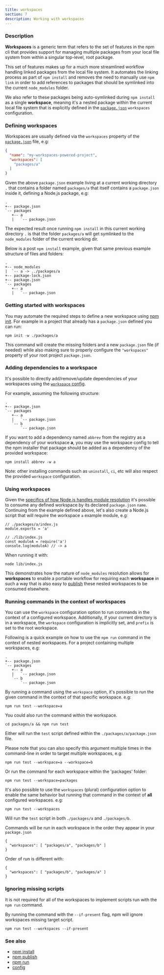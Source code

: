 ```yaml
---
title: workspaces
section: 7
description: Working with workspaces
---
```


### Description

**Workspaces** is a generic term that refers to the set of features in the npm cli that provides support for managing multiple packages from your local file system from within a singular top-level, root package.

This set of features makes up for a much more streamlined workflow handling linked packages from the local file system.
It automates the linking process as part of `npm install` and removes the need to manually use `npm link` in order to add references to packages that should be symlinked into the current `node_modules` folder.

We also refer to these packages being auto-symlinked during `npm install` as a single **workspace**, meaning it's a nested package within the current local file system that is explicitly defined in the [`package.json`](/configuring-npm/package-json#workspaces)
`workspaces` configuration.

### Defining workspaces

Workspaces are usually defined via the `workspaces` property of the [`package.json`](/configuring-npm/package-json#workspaces) file, e.g:

```json
{
  "name": "my-workspaces-powered-project",
  "workspaces": [
    "packages/a"
  ]
}
```

Given the above `package.json` example living at a current working directory `.` that contains a folder named `packages/a` that itself contains a `package.json` inside it, defining a Node.js package, e.g:

```
.
+-- package.json
`-- packages
   +-- a
   |   `-- package.json
```

The expected result once running `npm install` in this current working directory `.` is that the folder `packages/a` will get symlinked to the `node_modules` folder of the current working dir.

Below is a post `npm install` example, given that same previous example structure of files and folders:

```
.
+-- node_modules
|  `-- a -> ../packages/a
+-- package-lock.json
+-- package.json
`-- packages
   +-- a
   |   `-- package.json
```

### Getting started with workspaces

You may automate the required steps to define a new workspace using [npm init](/commands/npm-init).
For example in a project that already has a `package.json` defined you can run:

```
npm init -w ./packages/a
```

This command will create the missing folders and a new `package.json` file (if needed) while also making sure to properly configure the
`"workspaces"` property of your root project `package.json`.

### Adding dependencies to a workspace

It's possible to directly add/remove/update dependencies of your workspaces using the [`workspace` config](/using-npm/config#workspace).

For example, assuming the following structure:

```
.
+-- package.json
`-- packages
   +-- a
   |   `-- package.json
   `-- b
       `-- package.json
```

If you want to add a dependency named `abbrev` from the registry as a dependency of your workspace **a**, you may use the workspace config to tell the npm installer that package should be added as a dependency of the provided workspace:

```
npm install abbrev -w a
```

Note: other installing commands such as `uninstall`, `ci`, etc will also respect the provided `workspace` configuration.

### Using workspaces

Given the [specifics of how Node.js handles module resolution](https://nodejs.org/dist/latest-v14.x/docs/api/modules.html#modules_all_together) it's possible to consume any defined workspace by its declared `package.json` `name`.
Continuing from the example defined above, let's also create a Node.js script that will require the workspace `a` example module, e.g:

```
// ./packages/a/index.js
module.exports = 'a'

// ./lib/index.js
const moduleA = require('a')
console.log(moduleA) // -> a
```

When running it with:

`node lib/index.js`

This demonstrates how the nature of `node_modules` resolution allows for
**workspaces** to enable a portable workflow for requiring each **workspace** in such a way that is also easy to [publish](/commands/npm-publish) these nested workspaces to be consumed elsewhere.

### Running commands in the context of workspaces

You can use the `workspace` configuration option to run commands in the context of a configured workspace.
Additionally, if your current directory is in a workspace, the `workspace` configuration is implicitly set, and `prefix` is set to the root workspace.

Following is a quick example on how to use the `npm run` command in the context of nested workspaces.
For a project containing multiple workspaces, e.g:

```
.
+-- package.json
`-- packages
   +-- a
   |   `-- package.json
   `-- b
       `-- package.json
```

By running a command using the `workspace` option, it's possible to run the given command in the context of that specific workspace.
e.g:

```
npm run test --workspace=a
```

You could also run the command within the workspace.

```
cd packages/a && npm run test
```

Either will run the `test` script defined within the
`./packages/a/package.json` file.

Please note that you can also specify this argument multiple times in the command-line in order to target multiple workspaces, e.g:

```
npm run test --workspace=a --workspace=b
```

Or run the command for each workspace within the 'packages' folder:
```
npm run test --workspace=packages
```

It's also possible to use the `workspaces` (plural) configuration option to enable the same behavior but running that command in the context of **all** configured workspaces.
e.g:

```
npm run test --workspaces
```

Will run the `test` script in both `./packages/a` and `./packages/b`.

Commands will be run in each workspace in the order they appear in your `package.json`

```
{
  "workspaces": [ "packages/a", "packages/b" ]
}
```

Order of run is different with:

```
{
  "workspaces": [ "packages/b", "packages/a" ]
}
```

### Ignoring missing scripts

It is not required for all of the workspaces to implement scripts run with the `npm run` command.

By running the command with the `--if-present` flag, npm will ignore workspaces missing target script.

```
npm run test --workspaces --if-present
```

### See also

* [npm install](/commands/npm-install)
* [npm publish](/commands/npm-publish)
* [npm run](/commands/npm-run)
* [config](/using-npm/config)

